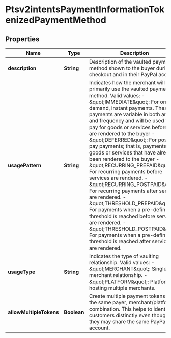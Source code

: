 
# Ptsv2intentsPaymentInformationTokenizedPaymentMethod

## Properties
Name | Type | Description | Notes
------------ | ------------- | ------------- | -------------
**description** | **String** | Description of the vaulted payment method shown to the buyer during checkout and in their PayPal account.  |  [optional]
**usagePattern** | **String** | Indicates how the merchant will primarily use the vaulted payment method. Valid values: - \&quot;IMMEDIATE\&quot;: For on-demand, instant payments. These payments are variable in both amount and frequency and will be used to pay for goods or services before they are rendered to the buyer - \&quot;DEFERRED\&quot;: For post-pay payments; that is, payments for goods or services that have already been rendered to the buyer - \&quot;RECURRING_PREPAID\&quot;: For recurring payments before services are rendered. - \&quot;RECURRING_POSTPAID\&quot;: For recurring payments after services are rendered. - \&quot;THRESHOLD_PREPAID\&quot;: For payments when a pre-defined threshold is reached before services are rendered. - \&quot;THRESHOLD_POSTPAID\&quot;: For payments when a pre-defined threshold is reached after services are rendered.  |  [optional]
**usageType** | **String** | Indicates the type of vaulting relationship. Valid values: - \&quot;MERCHANT\&quot;: Single merchant relationship. - \&quot;PLATFORM\&quot;: Platform hosting multiple merchants.  |  [optional]
**allowMultipleTokens** | **Boolean** | Create multiple payment tokens for the same payer, merchant/platform combination. This helps to identify customers distinctly even though they may share the same PayPal account.  |  [optional]




